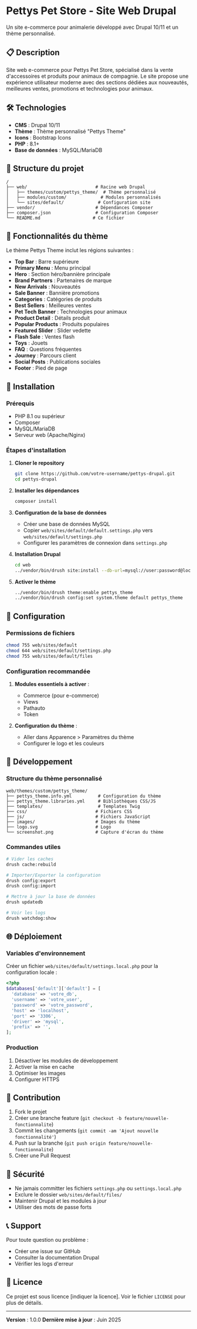 # Pettys Pet Store - Site Web Drupal

Un site e-commerce pour animalerie développé avec Drupal 10/11 et un thème personnalisé.

## 📋 Description

Site web e-commerce pour Pettys Pet Store, spécialisé dans la vente d'accessoires et produits pour animaux de compagnie. Le site propose une expérience utilisateur moderne avec des sections dédiées aux nouveautés, meilleures ventes, promotions et technologies pour animaux.

## 🛠️ Technologies

- **CMS** : Drupal 10/11
- **Thème** : Thème personnalisé "Pettys Theme"
- **Icons** : Bootstrap Icons
- **PHP** : 8.1+
- **Base de données** : MySQL/MariaDB

## 📁 Structure du projet

```
/
├── web/                          # Racine web Drupal
│   ├── themes/custom/pettys_theme/  # Thème personnalisé
│   ├── modules/custom/             # Modules personnalisés
│   └── sites/default/             # Configuration site
├── vendor/                       # Dépendances Composer
├── composer.json                 # Configuration Composer
└── README.md                    # Ce fichier
```

## 🎨 Fonctionnalités du thème

Le thème Pettys Theme inclut les régions suivantes :

- **Top Bar** : Barre supérieure
- **Primary Menu** : Menu principal
- **Hero** : Section héro/bannière principale
- **Brand Partners** : Partenaires de marque
- **New Arrivals** : Nouveautés
- **Sale Banner** : Bannière promotions
- **Categories** : Catégories de produits
- **Best Sellers** : Meilleures ventes
- **Pet Tech Banner** : Technologies pour animaux
- **Product Detail** : Détails produit
- **Popular Products** : Produits populaires
- **Featured Slider** : Slider vedette
- **Flash Sale** : Ventes flash
- **Toys** : Jouets
- **FAQ** : Questions fréquentes
- **Journey** : Parcours client
- **Social Posts** : Publications sociales
- **Footer** : Pied de page

## 🚀 Installation

### Prérequis

- PHP 8.1 ou supérieur
- Composer
- MySQL/MariaDB
- Serveur web (Apache/Nginx)

### Étapes d'installation

1. **Cloner le repository**
   ```bash
   git clone https://github.com/votre-username/pettys-drupal.git
   cd pettys-drupal
   ```

2. **Installer les dépendances**
   ```bash
   composer install
   ```

3. **Configuration de la base de données**
   - Créer une base de données MySQL
   - Copier `web/sites/default/default.settings.php` vers `web/sites/default/settings.php`
   - Configurer les paramètres de connexion dans `settings.php`

4. **Installation Drupal**
   ```bash
   cd web
   ../vendor/bin/drush site:install --db-url=mysql://user:password@localhost/database_name
   ```

5. **Activer le thème**
   ```bash
   ../vendor/bin/drush theme:enable pettys_theme
   ../vendor/bin/drush config:set system.theme default pettys_theme
   ```

## 🔧 Configuration

### Permissions de fichiers
```bash
chmod 755 web/sites/default
chmod 644 web/sites/default/settings.php
chmod 755 web/sites/default/files
```

### Configuration recommandée

1. **Modules essentiels à activer** :
   - Commerce (pour e-commerce)
   - Views
   - Pathauto
   - Token

2. **Configuration du thème** :
   - Aller dans Apparence > Paramètres du thème
   - Configurer le logo et les couleurs

## 📝 Développement

### Structure du thème personnalisé
```
web/themes/custom/pettys_theme/
├── pettys_theme.info.yml          # Configuration du thème
├── pettys_theme.libraries.yml     # Bibliothèques CSS/JS
├── templates/                     # Templates Twig
├── css/                          # Fichiers CSS
├── js/                           # Fichiers JavaScript
├── images/                       # Images du thème
├── logo.svg                      # Logo
└── screenshot.png                # Capture d'écran du thème
```

### Commandes utiles

```bash
# Vider les caches
drush cache:rebuild

# Importer/Exporter la configuration
drush config:export
drush config:import

# Mettre à jour la base de données
drush updatedb

# Voir les logs
drush watchdog:show
```

## 🌐 Déploiement

### Variables d'environnement

Créer un fichier `web/sites/default/settings.local.php` pour la configuration locale :

```php
<?php
$databases['default']['default'] = [
  'database' => 'votre_db',
  'username' => 'votre_user',
  'password' => 'votre_password',
  'host' => 'localhost',
  'port' => '3306',
  'driver' => 'mysql',
  'prefix' => '',
];
```

### Production

1. Désactiver les modules de développement
2. Activer la mise en cache
3. Optimiser les images
4. Configurer HTTPS

## 🤝 Contribution

1. Fork le projet
2. Créer une branche feature (`git checkout -b feature/nouvelle-fonctionnalite`)
3. Commit les changements (`git commit -am 'Ajout nouvelle fonctionnalité'`)
4. Push sur la branche (`git push origin feature/nouvelle-fonctionnalite`)
5. Créer une Pull Request

## 📄 Sécurité

- Ne jamais committer les fichiers `settings.php` ou `settings.local.php`
- Exclure le dossier `web/sites/default/files/`
- Maintenir Drupal et les modules à jour
- Utiliser des mots de passe forts

## 📞 Support

Pour toute question ou problème :

- Créer une issue sur GitHub
- Consulter la documentation Drupal
- Vérifier les logs d'erreur

## 📜 Licence

Ce projet est sous licence [indiquer la licence]. Voir le fichier `LICENSE` pour plus de détails.

---

**Version** : 1.0.0
**Dernière mise à jour** : Juin 2025
